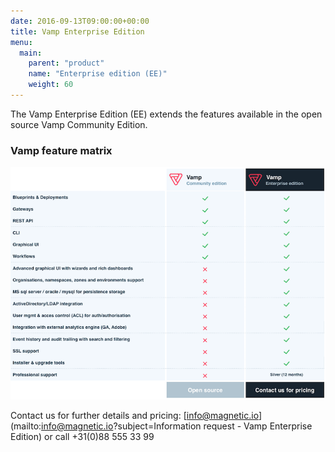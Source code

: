 ```yaml
---
date: 2016-09-13T09:00:00+00:00
title: Vamp Enterprise Edition
menu:
  main:
    parent: "product"
    name: "Enterprise edition (EE)"
    weight: 60
---
```


The Vamp Enterprise Edition (EE) extends the features available in the open source Vamp Community Edition.  

### Vamp feature matrix

![](/images/tables/201702-enterprise-feature-matrix.png)

Contact us for further details and pricing: [info@magnetic.io](mailto:info@magnetic.io?subject=Information request - Vamp Enterprise Edition) or call +31(0)88 555 33 99
